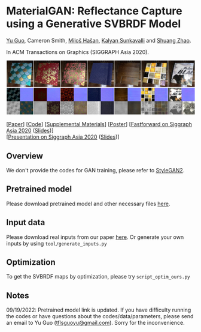 # MaterialGAN: Reflectance Capture using a Generative SVBRDF Model

[Yu Guo](https://tflsguoyu.github.io/), Cameron Smith, [Miloš Hašan](http://miloshasan.net/), [Kalyan Sunkavalli](http://www.kalyans.org/) and [Shuang Zhao](https://shuangz.com/). 

In ACM Transactions on Graphics (SIGGRAPH Asia 2020).

<img src="https://github.com/tflsguoyu/materialgan_suppl/blob/master/github/teaser.jpg" width="1000px">

[[Paper](https://github.com/tflsguoyu/materialgan_paper/blob/master/materialgan.pdf)]
[[Code](https://github.com/tflsguoyu/materialgan)]
[[Supplemental Materials](https://tflsguoyu.github.io/materialgan_suppl/)]
[[Poster](https://github.com/tflsguoyu/materialgan_poster/blob/master/materialgan_poster.pdf)]
[[Fastforward on Siggraph Asia 2020](https://youtu.be/fD6CTb1DlbE) ([Slides](https://www.dropbox.com/s/qi594y27dqa7irf/materialgan_ff.pptx?dl=0))] \
[[Presentation on Siggraph Asia 2020](https://youtu.be/CrAoVsJf0Zw) ([Slides](https://www.dropbox.com/s/zj2mhrminoamrdg/materialgan_main.pptx?dl=0))]

## Overview
We don't provide the codes for GAN training, please refer to [StyleGAN2](https://github.com/NVlabs/stylegan2).

## Pretrained model
Please download pretrained model and other necessary files [here](https://www.dropbox.com/s/mqlhmrn2hu6k6p9/pretrained.zip?dl=0).

## Input data
Please download real inputs from our paper [here](https://www.dropbox.com/s/6k3n5xntelqeypk/in.zip?dl=0).
Or generate your own inputs by using `tool/generate_inputs.py`

## Optimization
To get the SVBRDF maps by optimization, please try `script_optim_ours.py`

## Notes 
09/19/2022: Pretrained model link is updated. If you have difficulty running the codes or have questions about the codes/data/parameters, please send an email to Yu Guo (tflsguoyu@gmail.com). Sorry for the inconvenience.
